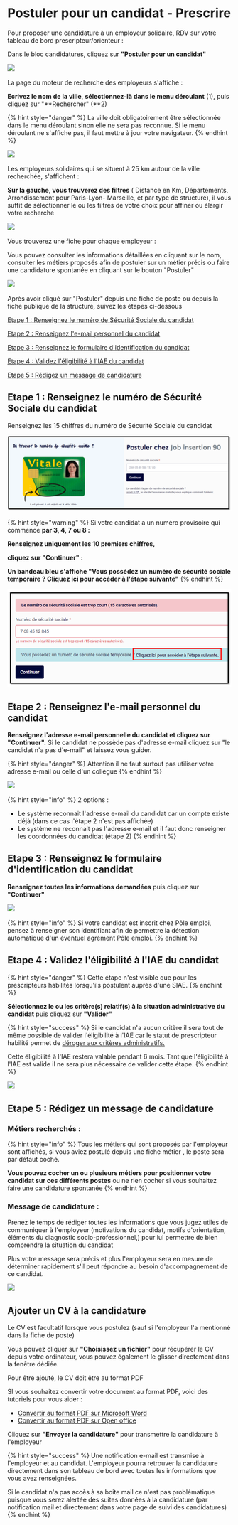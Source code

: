 # Postuler pour un candidat - Prescrire

Pour proposer une candidature à un employeur solidaire, RDV sur votre tableau de bord prescripteur/orienteur :&#x20;

Dans le bloc candidatures, cliquez sur **"Postuler pour un candidat"**

![](<../.gitbook/assets/image (88).png>)

La page du moteur de recherche des employeurs s'affiche :&#x20;

**Ecrivez le nom de la ville**, **sélectionnez-là dans le menu déroulant** (1), puis cliquez sur "**Rechercher" (**2)

{% hint style="danger" %}
La ville doit obligatoirement être sélectionnée dans le menu déroulant sinon elle ne sera pas reconnue. Si le menu déroulant ne s'affiche pas, il faut mettre à jour votre navigateur.&#x20;
{% endhint %}

![](<../.gitbook/assets/image (90).png>)

Les employeurs solidaires qui se situent à 25 km autour de la ville recherchée, s'affichent :&#x20;

**Sur la gauche, vous trouverez des filtres** ( Distance en Km, Départements, Arrondissement pour Paris-Lyon- Marseille, et par type de structure), il vous suffit de sélectionner le ou les filtres de votre choix pour affiner ou élargir votre recherche

![](<../.gitbook/assets/image (102).png>)

Vous trouverez une fiche pour chaque employeur :&#x20;

Vous pouvez consulter les informations détaillées en cliquant sur le nom, consulter les métiers proposés afin de postuler sur un métier précis ou faire une candidature spontanée en cliquant sur le bouton "Postuler"

![](<../.gitbook/assets/image (91).png>)

Après avoir cliqué sur "Postuler" depuis une fiche de poste ou depuis la fiche publique de la structure, suivez les étapes ci-dessous&#x20;

[Etape 1 : Renseignez le numéro de Sécurité Sociale du candidat](postuler-pour-un-candidat.md#undefined)

[Etape 2 : Renseignez l'e-mail personnel du candidat](postuler-pour-un-candidat.md#etape-1-renseignez-le-mail-personnel-du-candidat)

[Etape 3 :  Renseignez le formulaire d'identification du candidat](postuler-pour-un-candidat.md#etape-2-renseignez-le-formulaire-didentification-du-candidat)

[Etape 4 : Validez l'éligibilité à l'IAE du candidat](postuler-pour-un-candidat.md#etape-3-validez-leligibilite-a-liae-du-candidat)

[Etape 5 : Rédigez un message de candidature ](postuler-pour-un-candidat.md#etape-4-redigez-un-message-de-candidature)

## Etape 1 : Renseignez le numéro de Sécurité Sociale du candidat

Renseignez les 15 chiffres du numéro de Sécurité Sociale du candidat

![](<../.gitbook/assets/image (169) (1) (1).png>)

{% hint style="warning" %}
Si votre candidat a un numéro provisoire qui commence **par 3, 4, 7 ou 8 :**&#x20;

**Renseignez uniquement les 10 premiers chiffres,**&#x20;

**cliquez sur "Continuer" :**&#x20;

**Un bandeau bleu s'affiche **<mark style="background-color:blue;"><mark style="color:blue;">**"Vous possédez un numéro de sécurité sociale temporaire ? Cliquez ici pour accéder à l'étape suivante"**<mark style="color:blue;"></mark>
{% endhint %}

![](<../.gitbook/assets/image (182) (1) (1).png>)

## Etape 2 : Renseignez l'e-mail personnel du candidat

**Renseignez l'adresse e-mail personnelle du candidat et cliquez sur "Continuer".** Si le candidat ne possède pas d'adresse e-mail cliquez sur "le candidat n'a pas d'e-mail" et laissez vous guider.

{% hint style="danger" %}
Attention il ne faut surtout pas utiliser votre adresse e-mail ou celle d'un collègue
{% endhint %}

![](<../.gitbook/assets/image (105).png>)

{% hint style="info" %}
2 options :&#x20;

* Le système reconnait l'adresse e-mail du candidat car un compte existe déjà (dans ce cas l'étape 2 n'est pas affichée)
* Le système ne reconnait pas l'adresse e-mail et il faut donc renseigner les coordonnées du candidat (étape 2)
{% endhint %}

## Etape 3 :  Renseignez le formulaire d'identification du candidat

**Renseignez toutes les informations demandées** puis cliquez sur **"Continuer"**

![](<../.gitbook/assets/image (84).png>)

{% hint style="info" %}
Si votre candidat est inscrit chez Pôle emploi, pensez à renseigner son identifiant afin de permettre la détection automatique d'un éventuel agrément Pôle emploi.
{% endhint %}

## Etape 4 : Validez l'éligibilité à l'IAE du candidat&#x20;

{% hint style="danger" %}
Cette étape n'est visible que pour les prescripteurs habilités lorsqu'ils postulent auprès d'une SIAE.
{% endhint %}

**Sélectionnez le ou les  critère(s) relatif(s) à la situation administrative du candidat** puis cliquez sur **"Valider"**&#x20;

{% hint style="success" %}
Si le candidat n'a aucun critère il sera tout de même possible de valider l'éligibilité à l'IAE car le statut de prescripteur habilité permet de [déroger aux critères administratifs.](../qui-est-eligible-iae-criteres-eligibilite/derogation-criteres.md)

Cette éligibilité à l'IAE restera valable pendant 6 mois. Tant que l'éligibilité à l'IAE est valide il ne sera plus nécessaire de valider cette étape.
{% endhint %}

![](<../.gitbook/assets/image (87).png>)

## Etape 5 : Rédigez un message de candidature&#x20;

### Métiers recherchés :&#x20;

{% hint style="info" %}
Tous les métiers qui sont proposés par l'employeur sont affichés, si vous aviez postulé depuis une fiche métier , le poste sera par défaut coché.

**Vous pouvez cocher un ou plusieurs métiers pour positionner votre candidat sur ces différents postes** ou ne rien cocher si vous souhaitez faire une candidature spontanée
{% endhint %}

### Message de candidature :&#x20;

Prenez le temps de rédiger toutes les informations que vous jugez utiles de communiquer à l'employeur (motivations du candidat, motifs d'orientation, éléments du diagnostic socio-professionnel,) pour lui permettre de bien comprendre la situation du candidat

Plus votre message sera précis et plus l'employeur sera en mesure de déterminer rapidement s'il peut répondre au besoin d'accompagnement de ce candidat.

![](<../.gitbook/assets/image (89).png>)

## Ajouter un CV à la candidature

Le CV est facultatif lorsque vous postulez (sauf si l'employeur l'a mentionné dans la fiche de poste)

Vous pouvez cliquer sur **"Choisissez un fichier"** pour récupérer le CV depuis votre ordinateur, vous pouvez également le glisser directement dans la fenêtre dédiée.

Pour être ajouté, le CV doit être au format PDF

SI vous souhaitez convertir votre document au format PDF, voici des tutoriels pour vous aider :

* [Convertir au format PDF sur Microsoft Word ](https://support.microsoft.com/fr-fr/office/convertir-ou-enregistrer-au-format-pdf-7d88593b-d509-4225-a05a-076723a40beb?ui=fr-FR\&rs=fr-FR\&ad=FR)
* [Convertir au format PDF sur Open office ](https://www.01net.com/astuces/creez-un-document-pdf-avec-openoffice-554400.html)



Cliquez sur **"Envoyer la candidature"** pour transmettre la candidature à l'employeur

{% hint style="success" %}
Une notification e-mail est transmise à l'employeur et au candidat. L'employeur pourra retrouver la candidature directement dans son tableau de bord avec toutes les informations que vous avez renseignées.&#x20;

Si le candidat n'a pas accès à sa boite mail ce n'est pas problématique puisque vous serez alertée des suites données à la candidature (par notification mail et directement dans votre page de suivi des candidatures)
{% endhint %}
